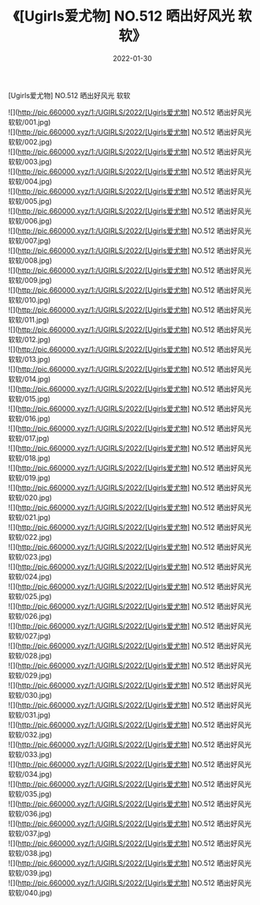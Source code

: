 ﻿---
layout: post
title:  《[Ugirls爱尤物] NO.512 晒出好风光 软软》
date:   2022-01-30
img: http://pic.660000.xyz/1:/UGIRLS/2022/[Ugirls爱尤物] NO.512 晒出好风光 软软/000.jpg
categories: [美女, 清纯, 唯美]
---

[Ugirls爱尤物] NO.512 晒出好风光 软软

 ![](http://pic.660000.xyz/1:/UGIRLS/2022/[Ugirls爱尤物] NO.512 晒出好风光 软软/001.jpg) <br>![](http://pic.660000.xyz/1:/UGIRLS/2022/[Ugirls爱尤物] NO.512 晒出好风光 软软/002.jpg) <br>![](http://pic.660000.xyz/1:/UGIRLS/2022/[Ugirls爱尤物] NO.512 晒出好风光 软软/003.jpg) <br>![](http://pic.660000.xyz/1:/UGIRLS/2022/[Ugirls爱尤物] NO.512 晒出好风光 软软/004.jpg) <br>![](http://pic.660000.xyz/1:/UGIRLS/2022/[Ugirls爱尤物] NO.512 晒出好风光 软软/005.jpg) <br>![](http://pic.660000.xyz/1:/UGIRLS/2022/[Ugirls爱尤物] NO.512 晒出好风光 软软/006.jpg) <br>![](http://pic.660000.xyz/1:/UGIRLS/2022/[Ugirls爱尤物] NO.512 晒出好风光 软软/007.jpg) <br>![](http://pic.660000.xyz/1:/UGIRLS/2022/[Ugirls爱尤物] NO.512 晒出好风光 软软/008.jpg) <br>![](http://pic.660000.xyz/1:/UGIRLS/2022/[Ugirls爱尤物] NO.512 晒出好风光 软软/009.jpg) <br>![](http://pic.660000.xyz/1:/UGIRLS/2022/[Ugirls爱尤物] NO.512 晒出好风光 软软/010.jpg) <br>![](http://pic.660000.xyz/1:/UGIRLS/2022/[Ugirls爱尤物] NO.512 晒出好风光 软软/011.jpg) <br>![](http://pic.660000.xyz/1:/UGIRLS/2022/[Ugirls爱尤物] NO.512 晒出好风光 软软/012.jpg) <br>![](http://pic.660000.xyz/1:/UGIRLS/2022/[Ugirls爱尤物] NO.512 晒出好风光 软软/013.jpg) <br>![](http://pic.660000.xyz/1:/UGIRLS/2022/[Ugirls爱尤物] NO.512 晒出好风光 软软/014.jpg) <br>![](http://pic.660000.xyz/1:/UGIRLS/2022/[Ugirls爱尤物] NO.512 晒出好风光 软软/015.jpg) <br>![](http://pic.660000.xyz/1:/UGIRLS/2022/[Ugirls爱尤物] NO.512 晒出好风光 软软/016.jpg) <br>![](http://pic.660000.xyz/1:/UGIRLS/2022/[Ugirls爱尤物] NO.512 晒出好风光 软软/017.jpg) <br>![](http://pic.660000.xyz/1:/UGIRLS/2022/[Ugirls爱尤物] NO.512 晒出好风光 软软/018.jpg) <br>![](http://pic.660000.xyz/1:/UGIRLS/2022/[Ugirls爱尤物] NO.512 晒出好风光 软软/019.jpg) <br>![](http://pic.660000.xyz/1:/UGIRLS/2022/[Ugirls爱尤物] NO.512 晒出好风光 软软/020.jpg) <br>![](http://pic.660000.xyz/1:/UGIRLS/2022/[Ugirls爱尤物] NO.512 晒出好风光 软软/021.jpg) <br>![](http://pic.660000.xyz/1:/UGIRLS/2022/[Ugirls爱尤物] NO.512 晒出好风光 软软/022.jpg) <br>![](http://pic.660000.xyz/1:/UGIRLS/2022/[Ugirls爱尤物] NO.512 晒出好风光 软软/023.jpg) <br>![](http://pic.660000.xyz/1:/UGIRLS/2022/[Ugirls爱尤物] NO.512 晒出好风光 软软/024.jpg) <br>![](http://pic.660000.xyz/1:/UGIRLS/2022/[Ugirls爱尤物] NO.512 晒出好风光 软软/025.jpg) <br>![](http://pic.660000.xyz/1:/UGIRLS/2022/[Ugirls爱尤物] NO.512 晒出好风光 软软/026.jpg) <br>![](http://pic.660000.xyz/1:/UGIRLS/2022/[Ugirls爱尤物] NO.512 晒出好风光 软软/027.jpg) <br>![](http://pic.660000.xyz/1:/UGIRLS/2022/[Ugirls爱尤物] NO.512 晒出好风光 软软/028.jpg) <br>![](http://pic.660000.xyz/1:/UGIRLS/2022/[Ugirls爱尤物] NO.512 晒出好风光 软软/029.jpg) <br>![](http://pic.660000.xyz/1:/UGIRLS/2022/[Ugirls爱尤物] NO.512 晒出好风光 软软/030.jpg) <br>![](http://pic.660000.xyz/1:/UGIRLS/2022/[Ugirls爱尤物] NO.512 晒出好风光 软软/031.jpg) <br>![](http://pic.660000.xyz/1:/UGIRLS/2022/[Ugirls爱尤物] NO.512 晒出好风光 软软/032.jpg) <br>![](http://pic.660000.xyz/1:/UGIRLS/2022/[Ugirls爱尤物] NO.512 晒出好风光 软软/033.jpg) <br>![](http://pic.660000.xyz/1:/UGIRLS/2022/[Ugirls爱尤物] NO.512 晒出好风光 软软/034.jpg) <br>![](http://pic.660000.xyz/1:/UGIRLS/2022/[Ugirls爱尤物] NO.512 晒出好风光 软软/035.jpg) <br>![](http://pic.660000.xyz/1:/UGIRLS/2022/[Ugirls爱尤物] NO.512 晒出好风光 软软/036.jpg) <br>![](http://pic.660000.xyz/1:/UGIRLS/2022/[Ugirls爱尤物] NO.512 晒出好风光 软软/037.jpg) <br>![](http://pic.660000.xyz/1:/UGIRLS/2022/[Ugirls爱尤物] NO.512 晒出好风光 软软/038.jpg) <br>![](http://pic.660000.xyz/1:/UGIRLS/2022/[Ugirls爱尤物] NO.512 晒出好风光 软软/039.jpg) <br>![](http://pic.660000.xyz/1:/UGIRLS/2022/[Ugirls爱尤物] NO.512 晒出好风光 软软/040.jpg) <br>